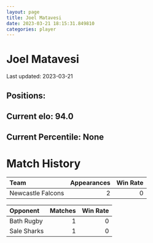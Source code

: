 ```yaml
---  
layout: page  
title: Joel Matavesi  
date: 2023-03-21 18:15:31.849810  
categories: player  
---
```

# Joel Matavesi


Last updated: 2023-03-21
## Positions: 

## Current elo: 94.0

## Current Percentile: None

# Match History


| Team              |   Appearances |   Win Rate |
|:------------------|--------------:|-----------:|
| Newcastle Falcons |             2 |          0 |

| Opponent    |   Matches |   Win Rate |
|:------------|----------:|-----------:|
| Bath Rugby  |         1 |          0 |
| Sale Sharks |         1 |          0 |